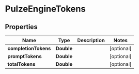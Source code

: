 

# PulzeEngineTokens


## Properties

| Name | Type | Description | Notes |
|------------ | ------------- | ------------- | -------------|
|**completionTokens** | **Double** |  |  [optional] |
|**promptTokens** | **Double** |  |  [optional] |
|**totalTokens** | **Double** |  |  [optional] |



